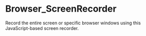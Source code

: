 # Browser_ScreenRecorder
Record the entire screen or specific browser windows using this JavaScript-based screen recorder.
